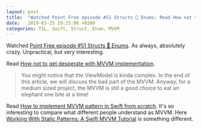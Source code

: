 ```yaml
---
layout: post
title:  "Watched Point Free episode #51 Structs 🤝 Enums; Read How not to get desperate with MVVM implementation; Read How to implement MVVM pattern in Swift from scratch"
date:   2019-03-25 19:25:00 +0200
categories: TIL, Swift, Struct, Enum, MVVM
---
```

Watched [Point Free episode #51 Structs 🤝 Enums](https://www.pointfree.co/episodes/ep51-structs-enums). As always, absolutely crazy. Unpractical, but very interesting.

Read [How not to get desperate with MVVM implementation](https://medium.com/flawless-app-stories/how-to-use-a-model-view-viewmodel-architecture-for-ios-46963c67be1b).

> You might notice that the ViewModel is kinda complex. In the end of this article, we will discuss the bad part of the MVVM. Anyway, for a medium sized project, the MVVM is still a good choice to eat an elephant one bite at a time!

Read [How to implement MVVM pattern in Swift from scratch](https://benoitpasquier.com/ios-swift-mvvm-pattern/). It's so interesting to compare what different people understand as MVVM. Here [Working With Static Patterns: A Swift MVVM Tutorial](https://www.toptal.com/swift/static-patterns-swift-mvvm-tutorial) is something different.
